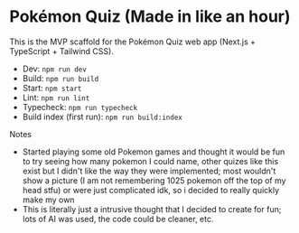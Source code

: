 # Pokémon Quiz (Made in like an hour)

This is the MVP scaffold for the Pokémon Quiz web app (Next.js + TypeScript + Tailwind CSS).

- Dev: `npm run dev`
- Build: `npm run build`
- Start: `npm start`
- Lint: `npm run lint`
- Typecheck: `npm run typecheck`
- Build index (first run): `npm run build:index`

Notes
- Started playing some old Pokemon games and thought it would be fun to try seeing how many pokemon I could name, other quizes like this exist but I didn't like the way they were implemented; most wouldn't show a picture (I am not remembering 1025 pokemon off the top of my head stfu) or were just complicated idk, so i decided to really quickly make my own
- This is literally just a intrusive thought that I decided to create for fun; lots of AI was used, the code could be cleaner, etc.
